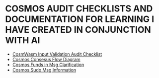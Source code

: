 # COSMOS AUDIT CHECKLISTS AND DOCUMENTATION FOR LEARNING I HAVE CREATED IN CONJUNCTION WITH AI
- [CosmWasm Input Validation Audit Checklist](./input_validation.md)
- [Cosmos Consesus Flow Diagram](./cosmos_consensus_diagram.md)
- [Cosmos Funds in Msg Clarification](./cosmwasm_funds_value.md)
- [Cosmos Sudo Msg Information](./cosmwasm_Sudo_Message_Security.md)
